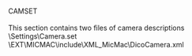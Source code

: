 # 
CAMSET <br />
<br />
This section contains two files of camera descriptions <br />
\Settings\Camera.set <br />
\EXT\MICMAC\include\XML_MicMac\DicoCamera.xml <br />